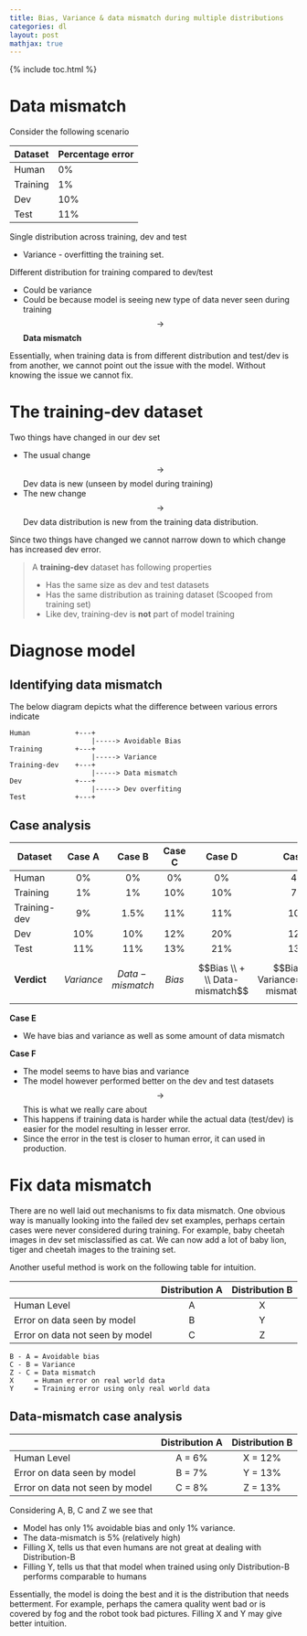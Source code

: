 ```yaml
---
title: Bias, Variance & data mismatch during multiple distributions
categories: dl
layout: post
mathjax: true
---
```


{% include toc.html %}

# Data mismatch

Consider the following scenario

| Dataset  | Percentage error |
| -------- | ---------------- |
| Human    | 0%               |
| Training | 1%               |
| Dev      | 10%              |
| Test     | 11%              |

Single distribution across training, dev and test

- Variance - overfitting the training set.

Different distribution for training compared to dev/test

- Could be variance
- Could be because model is seeing new type of data never seen during training $$\rightarrow$$ **Data mismatch**


Essentially, when training data is from different distribution and test/dev is from another, we cannot point out the issue with the model. Without knowing the issue we cannot fix.

# The training-dev dataset

Two things have changed in our dev set

- The usual change $$\rightarrow$$ Dev data is new (unseen by model during training) 
- The new change $$\rightarrow$$ Dev data distribution is new from the training data distribution.

Since two things have changed we cannot narrow down to which change has increased dev error.

>
> A **training-dev** dataset has following properties
>
> - Has the same size as dev and test datasets
> - Has the same distribution as training dataset (Scooped from training set)
> - Like dev, training-dev is **not** part of model training
>



# Diagnose model

## Identifying data mismatch

The below diagram depicts what the difference between various errors indicate

```
Human           +---+
                    |-----> Avoidable Bias    
Training        +---+
                    |-----> Variance
Training-dev    +---+
                    |-----> Data mismatch
Dev             +---+
                    |-----> Dev overfiting
Test            +---+
```



## Case analysis

| Dataset      |    Case A    |      Case B       |  Case C  |             Case D             |                  Case E                  |      Case F      |
| ------------ | :----------: | :---------------: | :------: | :----------------------------: | :--------------------------------------: | :--------------: |
| Human        |      0%      |        0%         |    0%    |               0%               |                    4%                    |        4%        |
| Training     |      1%      |        1%         |   10%    |              10%               |                    7%                    |        7%        |
| Training-dev |      9%      |       1.5%        |   11%    |              11%               |                   10%                    |       10%        |
| Dev          |     10%      |        10%        |   12%    |              20%               |                   12%                    |        6%        |
| Test         |     11%      |        11%        |   13%    |              21%               |                   13%                    |       6.1%       |
| **Verdict**  | $$Variance$$ | $$Data-mismatch$$ | $$Bias$$ | $$Bias \\ + \\ Data-mismatch$$ | $$Bias=3 \\ Variance=3\\Data-mismatch=2$$ | $$Dev \ easier$$ |

**Case E**

- We have bias and variance as well as some amount of data mismatch

**Case F**

- The model seems to have bias and variance 
- The model however performed better on the dev and test datasets $$\rightarrow$$ This is what we really care about
- This happens if training data is harder while the actual data (test/dev) is easier for the model resulting in lesser error.
- Since the error in the test is closer to human error, it can used in production.


# Fix data mismatch

There are no well laid out mechanisms to fix data mismatch. One obvious way is manually looking into the failed dev set examples, perhaps certain cases were never considered during training. For example, baby cheetah images in dev set misclassified as cat. We can now add a lot of baby lion, tiger and cheetah images to the training set.

Another useful method is work on the following table for intuition.

|                                 | Distribution A | Distribution B |
| ------------------------------- | :------------: | :------------: |
| Human Level                     |       A        |       X        |
| Error on data seen by model     |       B        |       Y        |
| Error on data not seen by model |       C        |       Z        |

```
B - A = Avoidable bias
C - B = Variance
Z - C = Data mismatch
X     = Human error on real world data
Y     = Training error using only real world data
```

## Data-mismatch case analysis

|                                 | Distribution A | Distribution B |
| ------------------------------- | :------------: | :------------: |
| Human Level                     |     A = 6%     |    X = 12%     |
| Error on data seen by model     |     B = 7%     |    Y = 13%     |
| Error on data not seen by model |     C = 8%     |    Z = 13%     |

Considering A, B, C and Z we see that

- Model has only 1% avoidable bias and only 1% variance.
- The data-mismatch is  5% (relatively high)
- Filling X, tells us that even humans are not great at dealing with Distribution-B
- Filling Y, tells us that that model when trained using only Distribution-B performs comparable to humans

Essentially, the model is doing the best and it is the distribution that needs betterment. For example, perhaps the camera quality went bad or is covered by fog and the robot took bad pictures.  Filling X and Y may give better intuition.